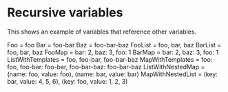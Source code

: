 # Recursive variables

This shows an example of variables that reference other variables.

Foo = foo
Bar = foo-bar
Baz = foo-bar-baz
FooList = foo, bar, baz
BarList = foo, bar, baz
FooMap = bar: 2, baz: 3, foo: 1
BarMap = bar: 2, baz: 3, foo: 1
ListWithTemplates = foo, foo-bar, foo-bar-baz
MapWithTemplates = foo: foo, foo-bar: foo-bar, foo-bar-baz: foo-bar-baz
ListWithNestedMap = (name: foo, value: foo), (name: bar, value: bar)
MapWithNestedList = (key: bar, value: 4, 5, 6), (key: foo, value: 1, 2, 3)